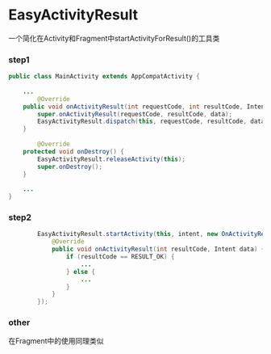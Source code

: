 # EasyActivityResult
一个简化在Activity和Fragment中startActivityForResult()的工具类

### step1

``` java
public class MainActivity extends AppCompatActivity {
    
    ...
        @Override
    public void onActivityResult(int requestCode, int resultCode, Intent data) {
        super.onActivityResult(requestCode, resultCode, data);
        EasyActivityResult.dispatch(this, requestCode, resultCode, data);
    }
    
        @Override
    protected void onDestroy() {
        EasyActivityResult.releaseActivity(this);
        super.onDestroy();
    }
    
    ...
}
```

### step2

``` java
        EasyActivityResult.startActivity(this, intent, new OnActivityResultListener() {
            @Override
            public void onActivityResult(int resultCode, Intent data) {
                if (resultCode == RESULT_OK) {
                    ...
                } else {
                    ...
                }
            }
        });
```

### other
在Fragment中的使用同理类似

